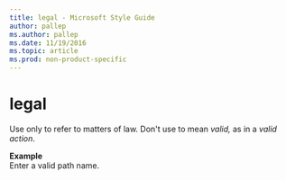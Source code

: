 ```yaml
---
title: legal - Microsoft Style Guide
author: pallep
ms.author: pallep
ms.date: 11/19/2016
ms.topic: article
ms.prod: non-product-specific
---
```


# legal

Use only to refer to matters of law. Don't use to mean *valid,* as in a *valid action*.

**Example**  
Enter a valid path name. 
